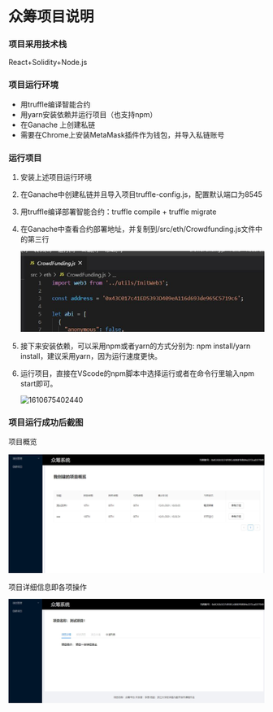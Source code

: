 # 众筹项目说明

### 项目采用技术栈

React+Solidity+Node.js

### 项目运行环境

* 用truffle编译智能合约
* 用yarn安装依赖并运行项目（也支持npm）
* 在Ganache 上创建私链
* 需要在Chrome上安装MetaMask插件作为钱包，并导入私链账号

### 运行项目

1. 安装上述项目运行环境

2. 在Ganache中创建私链并且导入项目truffle-config.js，配置默认端口为8545

3. 用truffle编译部署智能合约：truffle compile + truffle migrate

4. 在Ganache中查看合约部署地址，并复制到/src/eth/Crowdfunding.js文件中的第三行

   ![](.\asset\address.JPG)

5. 接下来安装依赖，可以采用npm或者yarn的方式分别为: npm install/yarn install，建议采用yarn，因为运行速度更快。

6. 运行项目，直接在VScode的npm脚本中选择运行或者在命令行里输入npm start即可。

   ![1610675402440](C:\Users\14262\AppData\Roaming\Typora\typora-user-images\1610675402440.png)

### 项目运行成功后截图

项目概览

![](.\asset\home.JPG)

项目详细信息即各项操作

![](.\asset\detail.JPG)



